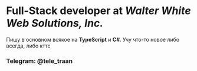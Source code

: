 <h1><b>Full-Stack developer at <i>Walter White Web Solutions, Inc.</i></b></h1>

Пишу в основном всякое на <b>TypeScript</b> и <b>C#</b>. Учу что-то новое либо всегда, либо кттс

<h3>Telegram: <b>@tele_traan</b></h3>
